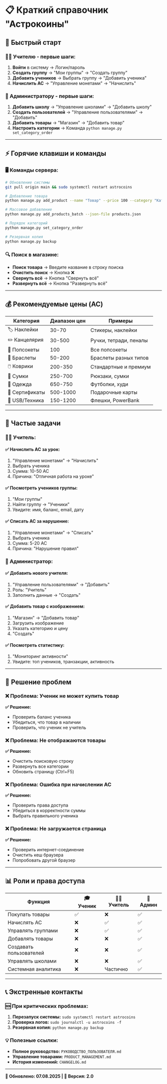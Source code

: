 # 📋 Краткий справочник "Астрокоины"

## 🚀 Быстрый старт

### 👨‍🏫 Учителю - первые шаги:
1. **Войти** в систему → Логин/пароль
2. **Создать группу** → "Мои группы" → "Создать группу"
3. **Добавить учеников** → Выбрать группу → "Добавить ученика"
4. **Начислить AC** → "Управление монетами" → "Начислить"

### 👑 Администратору - первые шаги:
1. **Добавить школу** → "Управление школами" → "Добавить школу"
2. **Создать пользователей** → "Управление пользователями" → "Добавить"
3. **Добавить товары** → "Магазин" → "Добавить товар"
4. **Настроить категории** → Команда `python manage.py set_category_order`

---

## ⚡ Горячие клавиши и команды

### 🖥️ Команды сервера:
```bash
# Обновление системы
git pull origin main && sudo systemctl restart astrocoins

# Добавление товара
python manage.py add_product --name "Товар" --price 100 --category "Категория"

# Массовое добавление
python manage.py add_products_batch --json-file products.json

# Порядок категорий
python manage.py set_category_order

# Резервная копия
python manage.py backup
```

### 🔍 Поиск в магазине:
- **Поиск товара** → Введите название в строку поиска
- **Очистить поиск** → Кнопка ❌
- **Свернуть всё** → Кнопка "Свернуть всё"
- **Развернуть всё** → Кнопка "Развернуть всё"

---

## 💰 Рекомендуемые цены (AC)

| Категория | Диапазон цен | Примеры |
|-----------|--------------|---------|
| 🏷️ Наклейки | 30-70 | Стикеры, наклейки |
| ✏️ Канцелярия | 30-500 | Ручки, тетради, пеналы |
| 📱 Попсокеты | 100 | Все попсокеты |
| 💍 Браслеты | 50-200 | Браслеты разных типов |
| 🖱️ Коврики | 200-350 | Стандартные и премиум |
| 🎒 Сумки | 250-700 | Рюкзаки, сумки |
| 👕 Одежда | 650-750 | Футболки, худи |
| 🎁 Сертификаты | 500-1000 | Подарочные карты |
| 💾 USB/Техника | 150-1200 | Флешки, PowerBank |

---

## 🎯 Частые задачи

### 👨‍🏫 Учитель:

#### ✅ Начислить AC за урок:
1. "Управление монетами" → "Начислить"
2. Выбрать ученика
3. Сумма: 10-50 AC
4. Причина: "Отличная работа на уроке"

#### ✅ Посмотреть учеников группы:
1. "Мои группы"
2. Найти группу → "Ученики"
3. Увидите: имя, баланс, email, дату

#### ✅ Списать AC за нарушение:
1. "Управление монетами" → "Списать"
2. Выбрать ученика
3. Сумма: 5-20 AC
4. Причина: "Нарушение правил"

### 👑 Администратор:

#### ✅ Добавить нового учителя:
1. "Управление пользователями" → "Добавить"
2. Роль: "Учитель"
3. Заполнить данные → "Создать"

#### ✅ Добавить товар с изображением:
1. "Магазин" → "Добавить товар"
2. Загрузить изображение
3. Указать категорию и цену
4. "Создать"

#### ✅ Посмотреть статистику:
1. "Мониторинг активности"
2. Увидите: топ учеников, транзакции, активность

---

## 🚨 Решение проблем

### ❌ Проблема: Ученик не может купить товар
**✅ Решение:**
- Проверить баланс ученика
- Убедиться, что товар в наличии
- Проверить, что ученик не учитель

### ❌ Проблема: Не отображаются товары
**✅ Решение:**
- Очистить поисковую строку
- Развернуть все категории
- Обновить страницу (Ctrl+F5)

### ❌ Проблема: Ошибка при начислении AC
**✅ Решение:**
- Проверить права доступа
- Убедиться в корректности суммы
- Выбрать правильного ученика

### ❌ Проблема: Не загружается страница
**✅ Решение:**
- Проверить интернет-соединение
- Очистить кеш браузера
- Попробовать другой браузер

---

## 📊 Роли и права доступа

| Функция | 🎓 Ученик | 👨‍🏫 Учитель | 👑 Админ |
|---------|-----------|--------------|----------|
| Покупать товары | ✅ | ❌ | ✅ |
| Начислять AC | ❌ | ✅ | ✅ |
| Управлять группами | ❌ | ✅ | ✅ |
| Добавлять товары | ❌ | ❌ | ✅ |
| Создавать пользователей | ❌ | ❌ | ✅ |
| Управлять школами | ❌ | ❌ | ✅ |
| Системная аналитика | ❌ | Частично | ✅ |

---

## 📞 Экстренные контакты

### 🆘 При критических проблемах:
1. **Перезапуск системы:** `sudo systemctl restart astrocoins`
2. **Проверка логов:** `sudo journalctl -u astrocoins -f`
3. **Резервная копия:** `python manage.py backup`

### 💡 Полезные ссылки:
- **Полное руководство:** `РУКОВОДСТВО_ПОЛЬЗОВАТЕЛЯ.md`
- **Управление товарами:** `PRODUCT_MANAGEMENT.md`
- **История изменений:** `CHANGELOG.md`

---

**📅 Обновлено: 07.08.2025 | 🔄 Версия: 2.0**